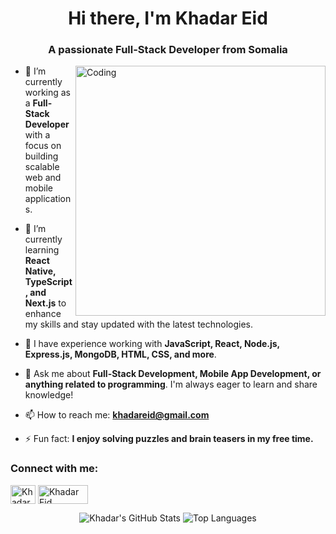 <h1 align="center">Hi there, I'm Khadar Eid</h1>
<h3 align="center">A passionate Full-Stack Developer from Somalia</h3>

<img align="right" alt="Coding" width="400" src="https://cdn.dribbble.com/users/214929/screenshots/4366947/dribbble-shot_6.gif">

- 🔭 I’m currently working as a **Full-Stack Developer** with a focus on building scalable web and mobile applications.

- 🌱 I’m currently learning **React Native, TypeScript, and Next.js** to enhance my skills and stay updated with the latest technologies.

- 💼 I have experience working with **JavaScript, React, Node.js, Express.js, MongoDB, HTML, CSS, and more**.

- 💬 Ask me about **Full-Stack Development, Mobile App Development, or anything related to programming**. I'm always eager to learn and share knowledge!

- 📫 How to reach me: **khadareid@gmail.com**

- ⚡ Fun fact: **I enjoy solving puzzles and brain teasers in my free time.**

<h3 align="left">Connect with me:</h3>
<p align="left">
<a href="https://www.facebook.com/khadariidnuux?mibextid=dGKdO6" target="blank"><img align="center" src="https://raw.githubusercontent.com/rahuldkjain/github-profile-readme-generator/master/src/images/icons/Social/facebook.svg" alt="Khadar Eid" height="30" width="40" /></a>
<a href="https://github.com/khadareid" target="_blank"><img align="center" src="https://img.shields.io/badge/GitHub-100000?style=for-the-badge&logo=github&logoColor=white" alt="Khadar Eid" height="30" width="80" /></a>
</p>

<p align="center">
  <img src="https://github-readme-stats.vercel.app/api?username=khadareid&show_icons=true&hide_border=true&theme=radical" alt="Khadar's GitHub Stats" />
  <img src="https://github-readme-stats.vercel.app/api/top-langs/?username=khadareid&layout=compact&langs_count=6&theme=highcontrast&hide_border=true" alt="Top Languages" />
</p>

